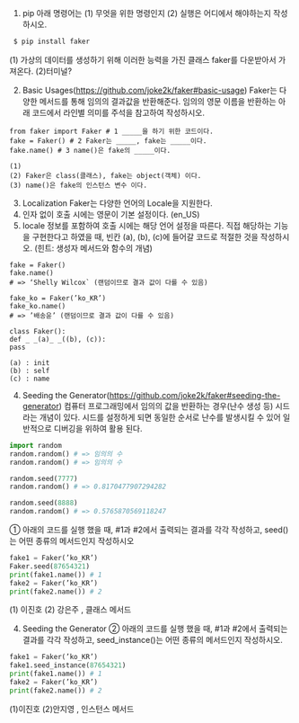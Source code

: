 1. pip
아래 명령어는 (1) 무엇을 위한 명령인지 (2) 실행은 어디에서 해야하는지 작성 하시오.

```python
 $ pip install faker
 ```

 (1) 가상의 데이터를 생성하기 위해 이러한 능력을 가진 클래스 faker를 다운받아서 가져온다.
(2)터미널?


2. Basic Usages(https://github.com/joke2k/faker#basic-usage)
Faker는 다양한 메서드를 통해 임의의 결과값을 반환해준다.
임의의 영문 이름을 반환하는 아래 코드에서 라인별 의미를 주석을 참고하여 작성하시오.
```
from faker import Faker # 1 _____을 하기 위한 코드이다.
fake = Faker() # 2 Faker는 _____, fake는 _____이다.
fake.name() # 3 name()은 fake의 _____이다.
```
```
(1) 
(2) Faker은 class(클래스), fake는 object(객체) 이다.
(3) name()은 fake의 인스턴스 변수 이다.
```
 3. Localization
 Faker는 다양한 언어의 Locale을 지원한다.
1. 인자 없이 호출 시에는 영문이 기본 설정이다. (en_US)
2. locale 정보를 포함하여 호출 시에는 해당 언어 설정을 따른다.
직접 해당하는 기능을 구현한다고 하였을 때, 빈칸 (a), (b), (c)에 들어갈 코드로
적절한 것을 작성하시오. (힌트: 생성자 메서드와 함수의 개념)
```
fake = Faker()
fake.name()
# => ‘Shelly Wilcox` (랜덤이므로 결과 값이 다를 수 있음)

fake_ko = Faker(’ko_KR’)
fake_ko.name()
# => ’배송윤’ (랜덤이므로 결과 값이 다를 수 있음)

class Faker():
def _ _(a)_ _((b), (c)):
pass
```
```
(a) : init
(b) : self
(c) : name
```

4. Seeding the Generator(https://github.com/joke2k/faker#seeding-the-generator)
컴퓨터 프로그래밍에서 임의의 값을 반환하는 경우(난수 생성 등) 시드라는 개념이 있다.
시드를 설정하게 되면 동일한 순서로 난수를 발생시킬 수 있어 일반적으로 디버깅을
위하여 활용 된다.
```python
import random
random.random() # => 임의의 수
random.random() # => 임의의 수

random.seed(7777)
random.random() # => 0.8170477907294282

random.seed(8888)
random.random() # => 0.5765870569118247
```
① 아래의 코드를 실행 했을 때, #1과 #2에서 출력되는 결과를 각각 작성하고,
seed()는 어떤 종류의 메서드인지 작성하시오
```python
fake1 = Faker(’ko_KR’)
Faker.seed(87654321)
print(fake1.name()) # 1
fake2 = Faker(’ko_KR’)
print(fake2.name()) # 2
```

(1) 이진호
(2) 강은주
, 클래스 메서드


4. Seeding the Generator
② 아래의 코드를 실행 했을 때, #1과 #2에서 출력되는 결과를 각각 작성하고,
seed_instance()는 어떤 종류의 메서드인지 작성하시오.
```python
fake1 = Faker(’ko_KR’)
fake1.seed_instance(87654321)
print(fake1.name()) # 1
fake2 = Faker(’ko_KR’)
print(fake2.name()) # 2
```

(1)이진호
(2)안지영
, 인스턴스 메서드